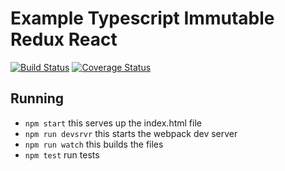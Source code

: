 # Example Typescript Immutable Redux React
[![Build Status](https://travis-ci.org/efernie/typescript-immutable-redux.svg?branch=master)](https://travis-ci.org/efernie/typescript-immutable-redux)
[![Coverage Status](https://coveralls.io/repos/github/efernie/typescript-immutable-redux/badge.svg?branch=master)](https://coveralls.io/github/efernie/typescript-immutable-redux?branch=master)
## Running
- ```npm start``` this serves up the index.html file
- ```npm run devsrvr``` this starts the webpack dev server
- ```npm run watch``` this builds the files
- ```npm test``` run tests

